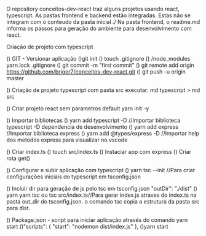 O repository conceitos-dev-react traz alguns projetos usando react, typescript.
As pastas frontend e backend estão integradas. Estas não se integram com o conteudo da pasta inicial ./
Na pasta frontend, o readme.md informa os passos para geração do ambiente para desenvolvimento com react.

Criação de projeto com typescript

() GIT - Versionar aplicação 
  ()git init 
  () touch .gitignore
    ()  /node_modules 
        yarn.lock 
        .gitignore
  () git commit -m "first commit"
  () git remote add origin https://github.com/brigor7/conceitos-dev-react.git
  () git push -u origin master

() Criação de projeto typescript com pasta src
  executar: md typescript > md src

() Criar projeto react sem parametros default
  yarn init -y

() Importar bibliotecas
  () yarn add typescript -D  //Importar biblioteca typescript -D dependencia de desenvolvimento
  () yarn add express        //Importar biblioteca express
  () yarn add @types/express -D //Importar help dos metodos express para visualizar no vscode

() Criar index.ts
  () touch src/index.ts
  () Instaciar app com express
  () Criar rota get()


() Configurar e subir aplicação com typescript
  () yarn tsc --init //Para criar configurações iniciais do typescript em tsconfig.json
  
  () Incluir dir para geração de js pelo tsc em tsconfig.json
    "outDir": "./dist"
  () yarn yarn tsc ou tsc src/index.ts//Para gerar index.js atraves do  index.ts na pasta out_dir do tsconfig.json. o comando tsc copia a estrutura da pasta src para dist. 

() Package.json - script para iniciar aplicação através do comando yarn start
  ()"scripts": { 
      "start": "nodemon dist/index.js"
    },
  ()yarn start


